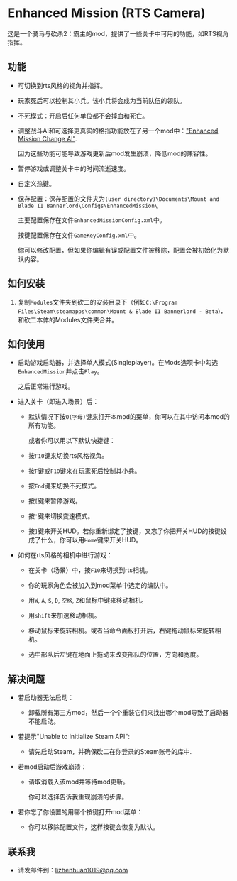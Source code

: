 # Enhanced Mission (RTS Camera)

这是一个骑马与砍杀2：霸主的mod，提供了一些关卡中可用的功能，如RTS视角指挥。

## 功能

- 可切换到rts风格的视角并指挥。

- 玩家死后可以控制其小兵。该小兵将会成为当前队伍的领队。

- 不死模式：开启后任何单位都不会掉血和死亡。

- 调整战斗AI和可选择更真实的格挡功能放在了另一个mod中：["Enhanced Mission Change AI"](https://www.nexusmods.com/mountandblade2bannerlord/mods/449/).

  因为这些功能可能导致游戏更新后mod发生崩溃，降低mod的兼容性。

- 暂停游戏或调整关卡中的时间流逝速度。

- 自定义热键。

- 保存配置：保存配置的文件夹为`(user directory)\Documents\Mount and Blade II Bannerlord\Configs\EnhancedMission\`

  主要配置保存在文件`EnhancedMissionConfig.xml`中。

  按键配置保存在文件`GameKeyConfig.xml`中。

  你可以修改配置，但如果你编辑有误或配置文件被移除，配置会被初始化为默认内容。

## 如何安装
1. 复制`Modules`文件夹到砍二的安装目录下（例如`C:\Program Files\Steam\steamapps\common\Mount & Blade II Bannerlord - Beta`)，和砍二本体的Modules文件夹合并。

## 如何使用
- 启动游戏启动器，并选择单人模式(Singleplayer)。在Mods选项卡中勾选`EnhancedMission`并点击`Play`。

  之后正常进行游戏。

- 进入关卡（即进入场景）后：

  - 默认情况下按`O(字母)`键来打开本mod的菜单，你可以在其中访问本mod的所有功能。

    或者你可以用以下默认快捷键：

  - 按`F10`键来切换rts风格视角。

  - 按`F`键或`F10`键来在玩家死后控制其小兵。

  - 按`End`键来切换不死模式。

  - 按`[`键来暂停游戏。

  - 按`'`键来切换变速模式。

  - 按`]`键来开关HUD。若你重新绑定了按键，又忘了你把开关HUD的按键设成了什么，你可以用`Home`键来开关HUD。

- 如何在rts风格的相机中进行游戏：

  - 在关卡（场景）中，按`F10`来切换到rts相机。

  - 你的玩家角色会被加入到mod菜单中选定的编队中。

  - 用`W`, `A`, `S`, `D`, `空格`, `Z`和鼠标中键来移动相机。

  - 用`shift`来加速移动相机。

  - 移动鼠标来旋转相机。或者当命令面板打开后，右键拖动鼠标来旋转相机。

  - 选中部队后左键在地面上拖动来改变部队的位置，方向和宽度。

## 解决问题
- 若启动器无法启动：

  - 卸载所有第三方mod，然后一个个重装它们来找出哪个mod导致了启动器不能启动。

- 若提示"Unable to initialize Steam API":

  - 请先启动Steam，并确保砍二在你登录的Steam账号的库中.

- 若mod启动后游戏崩溃：

  - 请取消载入该mod并等待mod更新。

    你可以选择告诉我重现崩溃的步骤。

- 若你忘了你设置的用哪个按键打开mod菜单：

  - 你可以移除配置文件，这样按键会恢复为默认。

## 联系我
* 请发邮件到：lizhenhuan1019@qq.com
